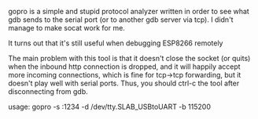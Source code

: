 gopro is a simple and stupid protocol analyzer written in
order to see what gdb sends to the serial port (or to another
gdb server via tcp).
I didn't manage to make socat work for me.

It turns out that it's still useful when debugging ESP8266 remotely

The main problem with this tool is that it doesn't close the socket
(or quits) when the inbound http connection is dropped, and it will
happily accept more incoming connections, which is fine for tcp->tcp
forwarding, but it doesn't play well with serial ports.
Thus, you should ctrl-c the tool after disconnecting from gdb.

usage:
    gopro -s :1234 -d /dev/tty.SLAB_USBtoUART -b 115200
